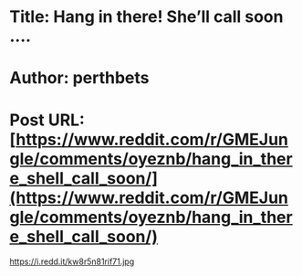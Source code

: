 # Title: Hang in there! She’ll call soon ….
# Author: perthbets
# Post URL: [https://www.reddit.com/r/GMEJungle/comments/oyeznb/hang_in_there_shell_call_soon/](https://www.reddit.com/r/GMEJungle/comments/oyeznb/hang_in_there_shell_call_soon/)


https://i.redd.it/kw8r5n81rif71.jpg